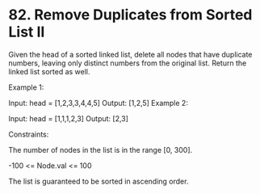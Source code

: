 # 82. Remove Duplicates from Sorted List II
 
Given the head of a sorted linked list, delete all nodes that have duplicate numbers, leaving only distinct numbers from the original list. Return the linked list sorted as well.



Example 1:


Input: head = [1,2,3,3,4,4,5]
Output: [1,2,5]
Example 2:


Input: head = [1,1,1,2,3]
Output: [2,3]


Constraints:

The number of nodes in the list is in the range [0, 300].

-100 <= Node.val <= 100

The list is guaranteed to be sorted in ascending order.